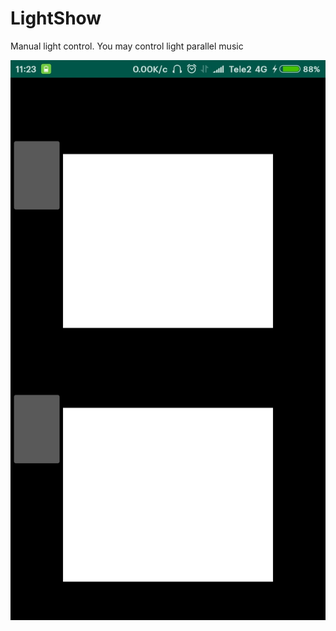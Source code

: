 # LightShow
Manual light control. You may control light parallel music 

![Иллюстрация к проекту](https://github.com/Ars4Mars/LightShow/blob/master/aIqlg-x1buc.jpg)
